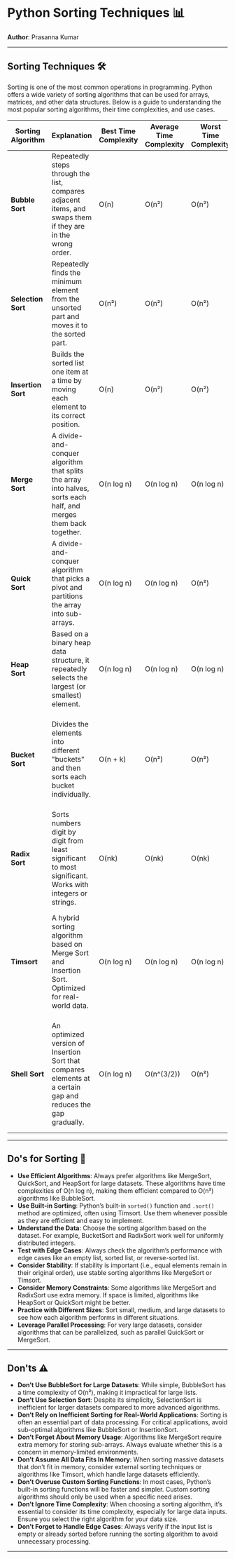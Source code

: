 # Python Sorting Techniques 📊

**Author**: Prasanna Kumar

---

## Sorting Techniques 🛠️

Sorting is one of the most common operations in programming. Python offers a wide variety of sorting algorithms that can be used for arrays, matrices, and other data structures. Below is a guide to understanding the most popular sorting algorithms, their time complexities, and use cases.

| **Sorting Algorithm** | **Explanation**                                                                                              | **Best Time Complexity**  | **Average Time Complexity**  | **Worst Time Complexity** | **Space Complexity**   | **Use Cases**                                                                                                                                         |
|-----------------------|--------------------------------------------------------------------------------------------------------------|---------------------------|------------------------------|----------------------------|-------------------------|------------------------------------------------------------------------------------------------------------------------------------------------------|
| **Bubble Sort**        | Repeatedly steps through the list, compares adjacent items, and swaps them if they are in the wrong order.   | O(n)                      | O(n²)                         | O(n²)                      | O(1)                    | Suitable for small datasets. Simple but inefficient for large datasets. Best for educational purposes.                                              |
| **Selection Sort**     | Repeatedly finds the minimum element from the unsorted part and moves it to the sorted part.                | O(n²)                     | O(n²)                         | O(n²)                      | O(1)                    | Works well for small datasets. Easy to implement but inefficient for large lists.                                                                  |
| **Insertion Sort**     | Builds the sorted list one item at a time by moving each element to its correct position.                   | O(n)                      | O(n²)                         | O(n²)                      | O(1)                    | Efficient for small or partially sorted datasets. Slow for large datasets.                                                                         |
| **Merge Sort**         | A divide-and-conquer algorithm that splits the array into halves, sorts each half, and merges them back together. | O(n log n)                | O(n log n)                    | O(n log n)                 | O(n)                    | Stable sorting algorithm, great for large datasets. Efficient even for big data.                                                                   |
| **Quick Sort**         | A divide-and-conquer algorithm that picks a pivot and partitions the array into sub-arrays.                  | O(n log n)                | O(n log n)                    | O(n²)                      | O(log n)                | Excellent for large datasets, but not stable. Frequently used in practice for general-purpose sorting.                                               |
| **Heap Sort**          | Based on a binary heap data structure, it repeatedly selects the largest (or smallest) element.             | O(n log n)                | O(n log n)                    | O(n log n)                 | O(1)                    | Good for large datasets. Not stable, but it guarantees O(n log n) performance.                                                                     |
| **Bucket Sort**        | Divides the elements into different "buckets" and then sorts each bucket individually.                        | O(n + k)                  | O(n²)                         | O(n²)                      | O(n)                    | Suitable for uniformly distributed data. Efficient for large datasets when the range of input data is known.                                         |
| **Radix Sort**         | Sorts numbers digit by digit from least significant to most significant. Works with integers or strings.    | O(nk)                     | O(nk)                         | O(nk)                      | O(n + k)                | Efficient for sorting large datasets with fixed length integers or strings.                                                                         |
| **Timsort**            | A hybrid sorting algorithm based on Merge Sort and Insertion Sort. Optimized for real-world data.           | O(n log n)                | O(n log n)                    | O(n log n)                 | O(n)                    | Python’s default sorting algorithm (`sorted()` and `.sort()`). Excellent for real-world data, offering performance advantages in practice.            |
| **Shell Sort**         | An optimized version of Insertion Sort that compares elements at a certain gap and reduces the gap gradually. | O(n log n)                | O(n^(3/2))                    | O(n²)                      | O(1)                    | Better than Insertion Sort but still inefficient for large datasets. Used in applications requiring a simple and efficient sorting method.            |

---

## Do's for Sorting 📝

- **Use Efficient Algorithms**: Always prefer algorithms like MergeSort, QuickSort, and HeapSort for large datasets. These algorithms have time complexities of O(n log n), making them efficient compared to O(n²) algorithms like BubbleSort.
- **Use Built-in Sorting**: Python’s built-in `sorted()` function and `.sort()` method are optimized, often using Timsort. Use them whenever possible as they are efficient and easy to implement.
- **Understand the Data**: Choose the sorting algorithm based on the dataset. For example, BucketSort and RadixSort work well for uniformly distributed integers.
- **Test with Edge Cases**: Always check the algorithm’s performance with edge cases like an empty list, sorted list, or reverse-sorted list.
- **Consider Stability**: If stability is important (i.e., equal elements remain in their original order), use stable sorting algorithms like MergeSort or Timsort.
- **Consider Memory Constraints**: Some algorithms like MergeSort and RadixSort use extra memory. If space is limited, algorithms like HeapSort or QuickSort might be better.
- **Practice with Different Sizes**: Sort small, medium, and large datasets to see how each algorithm performs in different situations.
- **Leverage Parallel Processing**: For very large datasets, consider algorithms that can be parallelized, such as parallel QuickSort or MergeSort.

---

## Don'ts ⚠️

- **Don’t Use BubbleSort for Large Datasets**: While simple, BubbleSort has a time complexity of O(n²), making it impractical for large lists.
- **Don’t Use Selection Sort**: Despite its simplicity, SelectionSort is inefficient for larger datasets compared to more advanced algorithms.
- **Don’t Rely on Inefficient Sorting for Real-World Applications**: Sorting is often an essential part of data processing. For critical applications, avoid sub-optimal algorithms like BubbleSort or InsertionSort.
- **Don’t Forget About Memory Usage**: Algorithms like MergeSort require extra memory for storing sub-arrays. Always evaluate whether this is a concern in memory-limited environments.
- **Don’t Assume All Data Fits In Memory**: When sorting massive datasets that don’t fit in memory, consider external sorting techniques or algorithms like Timsort, which handle large datasets efficiently.
- **Don’t Overuse Custom Sorting Functions**: In most cases, Python’s built-in sorting functions will be faster and simpler. Custom sorting algorithms should only be used when a specific need arises.
- **Don’t Ignore Time Complexity**: When choosing a sorting algorithm, it’s essential to consider its time complexity, especially for large data inputs. Ensure you select the right algorithm for your data size.
- **Don’t Forget to Handle Edge Cases**: Always verify if the input list is empty or already sorted before running the sorting algorithm to avoid unnecessary processing.

---
